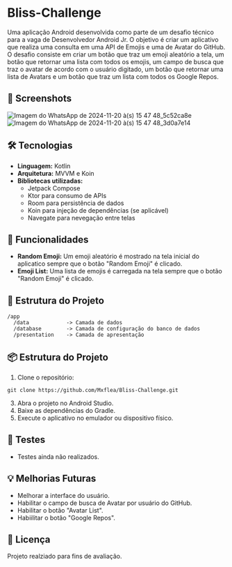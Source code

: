 # Bliss-Challenge
Uma aplicação Android desenvolvida como parte de um desafio técnico para a vaga de Desenvolvedor Android Jr. O objetivo é criar um aplicativo que realiza uma consulta em uma API de Emojis e uma de Avatar do GitHub. O desafio consiste em criar um botão que traz um emoji aleatório a tela, um botão que retornar uma lista com todos os emojis, um campo de busca que traz o avatar de acordo com o usuário digitado, um botão que retornar uma lista de Avatars e um botão que traz um lista com todos os Google Repos.

## :camera_flash: Screenshots
![Imagem do WhatsApp de 2024-11-20 à(s) 15 47 48_5c52ca8e](https://github.com/user-attachments/assets/ec5ec55e-6ebf-40ed-86dd-061796342008)&emsp;![Imagem do WhatsApp de 2024-11-20 à(s) 15 47 48_3d0a7e14](https://github.com/user-attachments/assets/88aaaefe-09dc-4f8a-a71d-d2836b6596e8)


## :hammer_and_wrench: Tecnologias
* **Linguagem:** Kotlin
* **Arquitetura:** MVVM e Koin
* **Bibliotecas utilizadas:**
    * Jetpack Compose
    * Ktor para consumo de APIs
    * Room para persistência de dados
    * Koin para injeção de dependências (se aplicável)
    * Navegate para nevegação entre telas
 
## :rocket: Funcionalidades
* **Random Emoji:** Um emoji aleatório é mostrado na tela inicial do aplicatico sempre que o botão "Random Emoji" é clicado.
* **Emoji List:** Uma lista de emojis é carregada na tela sempre que o botão "Random Emoji" é clicado.

## :open_file_folder: Estrutura do Projeto

```
/app
  /data            -> Camada de dados
  /database        -> Camada de configuração do banco de dados
  /presentation    -> Camada de apresentação
````
## :package: Estrutura do Projeto

1. Clone o repositório:
```
git clone https://github.com/Mxflea/Bliss-Challenge.git
```
3. Abra o projeto no Android Studio.
4. Baixe as dependências do Gradle.
5. Execute o aplicativo no emulador ou dispositivo físico.

## :pencil: Testes
* Testes ainda não realizados.

## :bulb: Melhorias Futuras
* Melhorar a interface do usuário.
* Habilitar o campo de busca de Avatar por usuário do GitHub.
* Habilitar o botão "Avatar List".
* Habiilitar o botão "Google Repos".

## :scroll: Licença
Projeto realziado para fins de avaliação.
